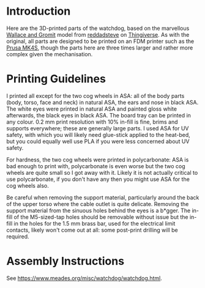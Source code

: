 # Introduction
Here are the 3D-printed parts of the watchdog, based on the marvellous [Wallace and Gromit](https://www.thingiverse.com/thing:1852021) model from [reddadsteve](https://www.thingiverse.com/reddadsteve/designs) on [Thingiverse](https://www.thingiverse.com/).  As with the original, all parts are designed to be printed on an FDM printer such as the [Prusa MK4S](https://www.prusa3d.com/product/original-prusa-mk4s-3d-printer-5/), though the parts here are three times larger and rather more complex given the mechanisation.

# Printing Guidelines
I printed all except for the two cog wheels in ASA: all of the body parts (body, torso, face and neck) in natural ASA, the ears and nose in black ASA.  The white eyes were printed in natural ASA and painted gloss white afterwards, the black eyes in black ASA.  The board tray can be printed in any colour.  0.2&nbsp;mm print resolution with 10% in-fill is fine, brims and supports everywhere; these are generally large parts.  I used ASA for UV safety, with which you will likely need glue-stick applied to the heat-bed, but you could equally well use PLA if you were less concerned about UV safety.

For hardness, the two cog wheels were printed in polycarbonate: ASA is bad enough to print with, polycarbonate is even worse but the two cog wheels are quite small so I got away with it.  Likely it is not actually critical to use polycarbonate, if you don't have any then you might use ASA for the cog wheels also.

Be careful when removing the support material, particularly around the back of the upper torso where the cable outlet is quite delicate.  Removing the support material from the sinuous holes behind the eyes is a b\*gger.  The in-fill of the M5-sized-tap holes should be removable without issue but the in-fill in the holes for the 1.5&nbsp;mm brass bar, used for the electrical limit contacts, likely won't come out at all: some post-print drilling will be required.

# Assembly Instructions
See https://www.meades.org/misc/watchdog/watchdog.html.
